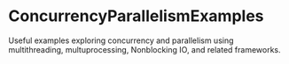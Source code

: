 # ConcurrencyParallelismExamples
Useful examples exploring concurrency and parallelism using multithreading, multuprocessing, Nonblocking IO, and related frameworks. 
